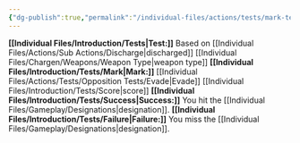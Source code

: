 ```yaml
---
{"dg-publish":true,"permalink":"/individual-files/actions/tests/mark-tests/target/"}
---
```


**[[Individual Files/Introduction/Tests\|Test:]]** Based on [[Individual Files/Actions/Sub Actions/Discharge\|discharged]] [[Individual Files/Chargen/Weapons/Weapon Type\|weapon type]]
**[[Individual Files/Introduction/Tests/Mark\|Mark:]]** [[Individual Files/Actions/Tests/Opposition Tests/Evade\|Evade]] [[Individual Files/Introduction/Tests/Score\|score]]
**[[Individual Files/Introduction/Tests/Success\|Success:]]** You hit the [[Individual Files/Gameplay/Designations\|designation]].
**[[Individual Files/Introduction/Tests/Failure\|Failure:]]** You miss the [[Individual Files/Gameplay/Designations\|designation]].